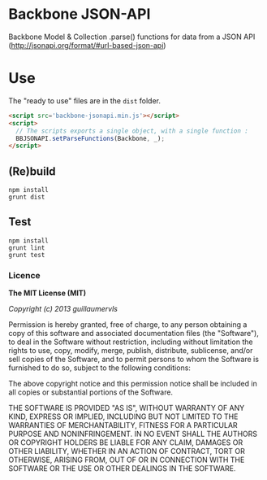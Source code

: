 Backbone JSON-API
=================

Backbone Model &amp; Collection .parse() functions for data from a JSON API (http://jsonapi.org/format/#url-based-json-api)

# Use

The "ready to use" files are in the `dist` folder.

```html
<script src='backbone-jsonapi.min.js'></script>
<script>
  // The scripts exports a single object, with a single function :
  BBJSONAPI.setParseFunctions(Backbone, _);
</script>
```

## (Re)build

```
npm install
grunt dist
```

## Test

```
npm install
grunt lint
grunt test
```

### Licence

**The MIT License (MIT)**

*Copyright (c) 2013 guillaumervls*

Permission is hereby granted, free of charge, to any person obtaining a copy of
this software and associated documentation files (the "Software"), to deal in
the Software without restriction, including without limitation the rights to
use, copy, modify, merge, publish, distribute, sublicense, and/or sell copies of
the Software, and to permit persons to whom the Software is furnished to do so,
subject to the following conditions:

The above copyright notice and this permission notice shall be included in all
copies or substantial portions of the Software.

THE SOFTWARE IS PROVIDED "AS IS", WITHOUT WARRANTY OF ANY KIND, EXPRESS OR
IMPLIED, INCLUDING BUT NOT LIMITED TO THE WARRANTIES OF MERCHANTABILITY, FITNESS
FOR A PARTICULAR PURPOSE AND NONINFRINGEMENT. IN NO EVENT SHALL THE AUTHORS OR
COPYRIGHT HOLDERS BE LIABLE FOR ANY CLAIM, DAMAGES OR OTHER LIABILITY, WHETHER
IN AN ACTION OF CONTRACT, TORT OR OTHERWISE, ARISING FROM, OUT OF OR IN
CONNECTION WITH THE SOFTWARE OR THE USE OR OTHER DEALINGS IN THE SOFTWARE.
